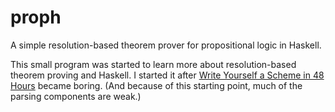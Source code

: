 # proph

A simple resolution-based theorem prover for propositional logic in Haskell.

This small program was started to learn more about resolution-based theorem
proving and Haskell. I started it after [Write Yourself a Scheme in 48
Hours](https://en.wikibooks.org/wiki/Write_Yourself_a_Scheme_in_48_Hours)
became boring. (And because of this starting point, much of the parsing
components are weak.)
